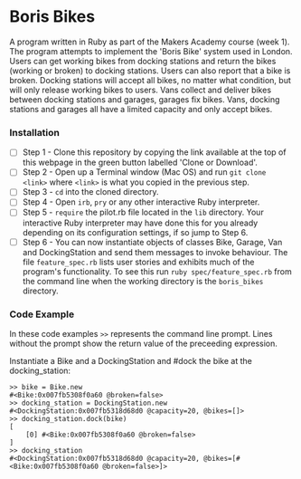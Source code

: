# Boris Bikes
A program written in Ruby as part of the Makers Academy course (week 1).  The program attempts to implement the 'Boris Bike' system used in London.
Users can get working bikes from docking stations and return the bikes (working or broken) to docking stations.  Users can also report that a bike is broken.
Docking stations will accept all bikes, no matter what condition, but will only release working bikes to users. Vans collect and deliver bikes between docking stations
and garages, garages fix bikes. Vans, docking stations and garages all have a limited capacity and only accept bikes. 

### Installation

- [ ] Step 1 - Clone this repository by copying the link available at the top of this webpage in the green button labelled 'Clone or Download'. 
- [ ] Step 2 - Open up a Terminal window (Mac OS) and run `git clone <link>` where `<link>` is what you copied in the previous step.
- [ ] Step 3 - `cd` into the cloned directory.
- [ ] Step 4 - Open `irb`, `pry` or any other interactive Ruby interpreter.
- [ ] Step 5 - `require` the pilot.rb file located in the `lib` directory.  Your interactive Ruby interpreter may have done this for you already depending on its configuration settings, if so jump to Step 6. 
- [ ] Step 6 - You can now instantiate objects of classes Bike, Garage, Van and DockingStation and send them messages to invoke behaviour. The file `feature_spec.rb` lists user stories and exhibits much of the program's functionality.
To see this run `ruby spec/feature_spec.rb` from the command line when the working directory is the `boris_bikes` directory.

### Code Example
In these code examples `>>` represents the command line prompt.  Lines without the prompt show the return value of the preceeding expression.

Instantiate a Bike and a DockingStation and #dock the bike at the docking_station:
```
>> bike = Bike.new
#<Bike:0x007fb5308f0a60 @broken=false>
>> docking_station = DockingStation.new
#<DockingStation:0x007fb5318d68d0 @capacity=20, @bikes=[]>
>> docking_station.dock(bike)
[
    [0] #<Bike:0x007fb5308f0a60 @broken=false>
]
>> docking_station
#<DockingStation:0x007fb5318d68d0 @capacity=20, @bikes=[#<Bike:0x007fb5308f0a60 @broken=false>]>
```
